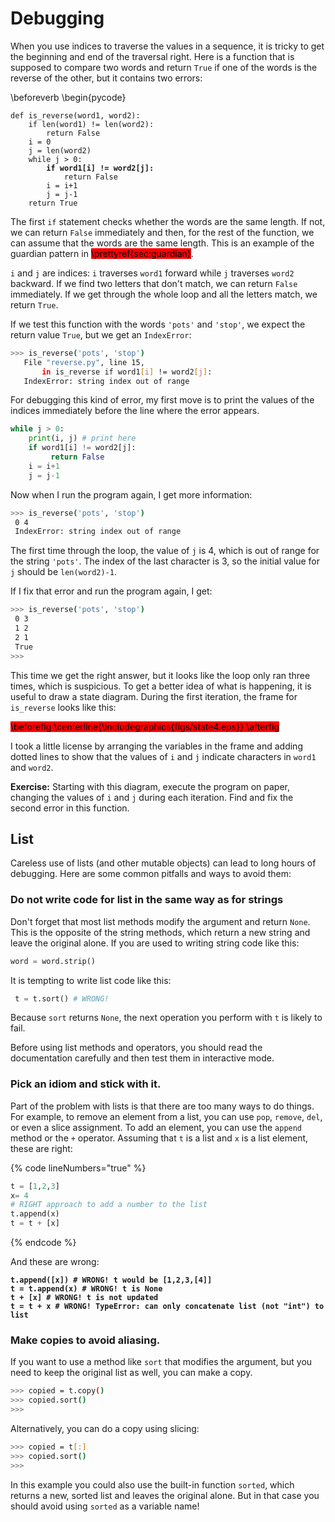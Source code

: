 # Debugging

When you use indices to traverse the values in a sequence, it is tricky to get the beginning and end of the traversal right. Here is a function that is supposed to compare two words and return `True` if one of the words is the reverse of the other, but it contains two errors:

\beforeverb \begin{pycode}&#x20;

<pre class="language-python" data-line-numbers><code class="lang-python">def is_reverse(word1, word2): 
    if len(word1) != len(word2): 
        return False
    i = 0
    j = len(word2)
    while j > 0:
<strong>        if word1[i] != word2[j]:
</strong>            return False
        i = i+1
        j = j-1
    return True
</code></pre>

The first `if` statement checks whether the words are the same length. If not, we can return `False` immediately and then, for the rest of the function, we can assume that the words are the same length. This is an example of the guardian pattern in <mark style="background-color:red;">\prettyref{sec:guardian}</mark>.&#x20;

&#x20;`i` and `j` are indices: `i` traverses `word1` forward while `j` traverses `word2` backward. If we find two letters that don't match, we can return `False` immediately. If we get through the whole loop and all the letters match, we return `True`.

If we test this function with the words `'pots'` and `'stop'`, we expect the return value `True`, but we get an `IndexError`:

```bash
>>> is_reverse('pots', 'stop') 
   File "reverse.py", line 15, 
       in is_reverse if word1[i] != word2[j]: 
   IndexError: string index out of range
```

For debugging this kind of error, my first move is to print the values of the indices immediately before the line where the error appears.

```python
while j > 0: 
    print(i, j) # print here
    if word1[i] != word2[j]:
         return False
    i = i+1
    j = j-1
```

Now when I run the program again, I get more information:

```bash
>>> is_reverse('pots', 'stop')
 0 4 
 IndexError: string index out of range
```

The first time through the loop, the value of `j` is 4, which is out of range for the string `'pots'`. The index of the last character is 3, so the initial value for `j` should be `len(word2)-1`.

If I fix that error and run the program again, I get:

```bash
>>> is_reverse('pots', 'stop')
 0 3 
 1 2 
 2 1 
 True
>>>
```

This time we get the right answer, but it looks like the loop only ran three times, which is suspicious. To get a better idea of what is happening, it is useful to draw a state diagram. During the first iteration, the frame for `is_reverse` looks like this:

<mark style="background-color:red;">\beforefig \centerline{\includegraphics{figs/state4.eps\}} \afterfig</mark>

I took a little license by arranging the variables in the frame and adding dotted lines to show that the values of `i` and `j` indicate characters in `word1` and `word2`.

**Exercise:** Starting with this diagram, execute the program on paper, changing the values of `i` and `j` during each iteration. Find and fix the second error in this function.

## List

Careless use of lists (and other mutable objects) can lead to long hours of debugging. Here are some common pitfalls and ways to avoid them:

### Do not write code for list in the same way as for strings

Don't forget that most list methods modify the argument and return `None`. This is the opposite of the string methods, which return a new string and leave the original alone. If you are used to writing string code like this:

```python
word = word.strip()
```

It is tempting to write list code like this:

```python
 t = t.sort() # WRONG!
```

Because `sort` returns `None`, the next operation you perform with `t` is likely to fail.

Before using list methods and operators, you should read the documentation carefully and then test them in interactive mode.&#x20;

### Pick an idiom and stick with it.

Part of the problem with lists is that there are too many ways to do things. For example, to remove an element from a list, you can use `pop`, `remove`, `del`, or even a slice assignment. To add an element, you can use the `append` method or the `+` operator. Assuming that `t` is a list and `x` is a list element, these are right:

{% code lineNumbers="true" %}
```python
t = [1,2,3]
x= 4
# RIGHT approach to add a number to the list
t.append(x) 
t = t + [x] 
```
{% endcode %}

And these are wrong:

<pre class="language-python" data-line-numbers><code class="lang-python"><strong>t.append([x]) # WRONG! t would be [1,2,3,[4]]
</strong><strong>t = t.append(x) # WRONG! t is None
</strong><strong>t + [x] # WRONG! t is not updated
</strong><strong>t = t + x # WRONG! TypeError: can only concatenate list (not "int") to list
</strong></code></pre>

### Make copies to avoid aliasing.

If you want to use a method like `sort` that modifies the argument, but you need to keep the original list as well, you can make a copy.

```bash
>>> copied = t.copy()
>>> copied.sort()
>>>
```

Alternatively, you can do a copy using slicing:

```bash
>>> copied = t[:]
>>> copied.sort()
>>>
```

In this example you could also use the built-in function `sorted`, which returns a new, sorted list and leaves the original alone. But in that case you should avoid using `sorted` as a variable name!
